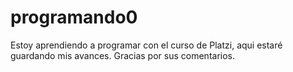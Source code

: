 # programando0
Estoy aprendiendo a programar con el curso de Platzi, aqui estaré guardando mis avances.
Gracias por sus comentarios.
